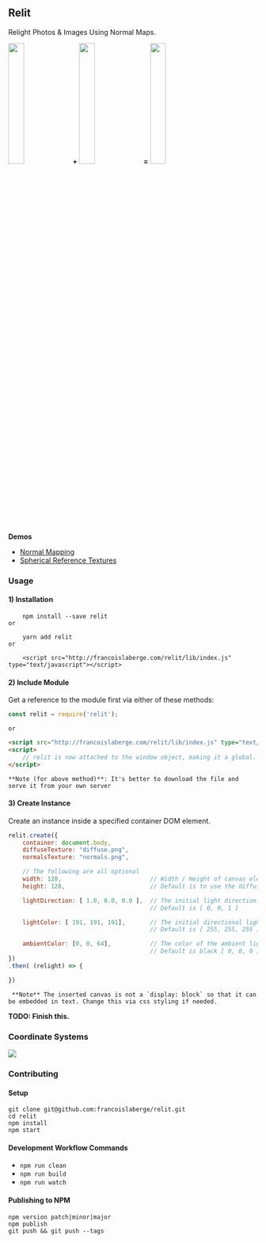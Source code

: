 ## Relit
Relight Photos & Images Using Normal Maps.

<img width="25%" src="http://francoislaberge.com/images/statue-diffuse-thumbnail.png"/> **+**
<img width="25%" src="http://francoislaberge.com/relit/examples/normal-mapping/texture/statue-normals.png"/> **=**
<img width="25%" src="http://francoislaberge.com/images/statue-final.gif"/>

**Demos**
 - [Normal Mapping](http://francoislaberge.com/relit/examples/normal-mapping/?texture=statue)
 - [Spherical Reference Textures](http://francoislaberge.com/relit/examples/reference-sphere/)

### Usage

#### 1) Installation

        npm install --save relit
    or

        yarn add relit
    or

        <script src="http://francoislaberge.com/relit/lib/index.js" type="text/javascript"></script>
#### 2) Include Module
Get a reference to the module first via either of these methods:
```js
const relit = require('relit');
```
    or
```html
<script src="http://francoislaberge.com/relit/lib/index.js" type="text/javascript"></script>
<script>
    // relit is now attached to the window object, making it a global.
</script>
```
    **Note (for above method)**: It's better to download the file and serve it from your own server
#### 3) Create Instance
Create an instance inside a specified container DOM element.
```js
relit.create({
    container: document.body,
    diffuseTexture: "diffuse.png",
    normalsTexture: "normals.png",

    // The following are all optional
    width: 128,                         // Width / Height of canvas element
    height: 128,                        // Default is to use the diffuse textures dimensions

    lightDirection: [ 1.0, 0.0, 0.0 ],  // The initial light direction.
                                        // Default is [ 0, 0, 1 ]                       

    lightColor: [ 191, 191, 191],       // The initial directional light color.
                                        // Default is [ 255, 255, 255 ]

    ambientColor: [0, 0, 64],           // The color of the ambient light.
                                        // Default is black [ 0, 0, 0 ]
})
.then( (relight) => {

})
```
     **Note** The inserted canvas is not a `display: block` so that it can be embedded in text. Change this via css styling if needed.

**TODO: Finish this.**

### Coordinate Systems

<img src="http://francoislaberge.com/relit/images/coordinate-system.png"/>

### Contributing

#### Setup
```
git clone git@github.com:francoislaberge/relit.git
cd relit
npm install
npm start
```

#### Development Workflow Commands

 - `npm run clean`
 - `npm run build`
 - `npm run watch`

#### Publishing to NPM

```
npm version patch|minor|major
npm publish
git push && git push --tags
```
